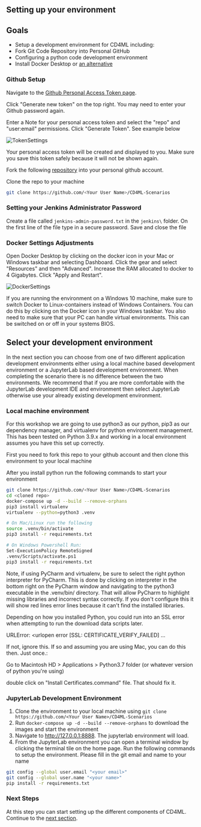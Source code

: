 ## Setting up your environment 

## Goals

* Setup a development environment for CD4ML including:
* Fork Git Code Repository into Personal GitHub
* Configuring a python code development environment
* Install Docker Desktop or [an alternative](https://www.rockyourcode.com/docker-desktop-alternatives-for-macos/)

### Github Setup
Navigate to the [Github Personal Access Token page](https://github.com/settings/tokens).

Click "Generate new token" on the top right. You may need to enter your Github password again.

Enter a Note for your personal access token and select the "repo" and "user:email" permissions. Click "Generate Token". See example below

![TokenSettings](./images/TokenSettings.png)

Your personal access token will be created and displayed to you. Make sure you save this token safely because it will not be shown again.

Fork the following [repository](https://github.com/ThoughtWorksInc/CD4ML-Scenarios) into your personal github account.

Clone the repo to your machine
```bash
git clone https://github.com/<Your User Name>/CD4ML-Scenarios
```

### Setting your Jenkins Administrator Password
Create a file called `jenkins-admin-password.txt` in the `jenkins\` folder. On the first line of the file type in a secure password. Save and close the file

### Docker Settings Adjustments
Open Docker Desktop by clicking on the docker icon in your Mac or Windows taskbar and selecting Dashboard. Click the gear and select "Resources" and then "Advanced". Increase the RAM allocated to docker to 4 Gigabytes. Click "Apply and Restart".

![DockerSettings](./images/DockerSettings.png)

If you are running the environment on a Windows 10 machine, make sure to switch Docker to Linux-containers instead of Windows Containers.
You can do this by clicking on the Docker icon in your Windows taskbar.
You also need to make sure that your PC can handle virtual environments. This can be switched on or off in your systems BIOS.

## Select your development environment
In the next section you can choose from one of two different application development 
environments either using a local machine based development environment or a 
JupyterLab based development environment. When completing the scenario there is no 
difference between the two environments. We recommend that if you are more comfortable 
with the JupyterLab development IDE and environment then select JupyterLab otherwise use 
your already existing development environment.

### Local machine environment
For this workshop we are going to use python3 as our python, pip3 as our dependency manager, 
and virtualenv for python environment management. 
This has been tested on Python 3.9.x and working in a local environment assumes
you have this set up correctly.

First you need to fork this repo to your github account and then clone this environment to your local machine

After you install python run the following commands to start your environment
```bash
git clone https://github.com/<Your User Name>/CD4ML-Scenarios
cd <cloned repo>
docker-compose up -d --build --remove-orphans
pip3 install virtualenv
virtualenv --python=python3 .venv

# On Mac/Linux run the following
source .venv/bin/activate
pip3 install -r requirements.txt

# On Windows Powershell Run:
Set-ExecutionPolicy RemoteSigned
.venv/Scripts/activate.ps1
pip3 install -r requirements.txt
```

Note, if using PyCharm and virtualenv, be sure to select the right python interpreter for PyCharm. 
This is done by clicking on interpreter in the bottom right on the PyCharm window and navigating to the python3 executable in the .venv/bin/ directory. 
That will allow PyCharm to highlight missing libraries and incorrect syntax correctly. If you don't configure this it will show red lines error lines because it can't find the installed libraries.

Depending on how you installed Python, you could run into an SSL error when attempting to run the download data scripts later.

URLError: <urlopen error [SSL: CERTIFICATE_VERIFY_FAILED] ...

If not, ignore this. If so and assuming you are using Mac, you can do this then. Just once.:

Go to Macintosh HD > Applications > Python3.7 folder (or whatever version of python you're using) 

double click on "Install Certificates.command" file. That should fix it. 


### JupyterLab Development Environment
1. Clone the environment to your local machine using `git clone https://github.com/<Your User Name>/CD4ML-Scenarios`
2. Run `docker-compose up -d --build --remove-orphans` to download the images and start the environment
3. Navigate to http://127.0.0.1:8888. The jupyterlab environment will load.
4. From the JupyterLab environment you can open a terminal window by clicking the terminal tile on the home page. Run the following commands to setup the environment. Please fill in the git email and name to your name 
```bash
git config --global user.email "<your email>"
git config --global user.name "<your name>"
pip install -r requirements.txt
```

### Next Steps

At this step you can start setting up the different components of CD4ML. Continue to the [next section](./2-SetupJenkins.md).